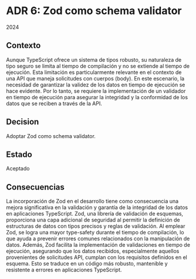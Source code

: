# ADR 6: Zod como schema validator

2024

## Contexto

Aunque TypeScript ofrece un sistema de tipos robusto, su naturaleza de tipo seguro se limita al tiempo de compilación y no se extiende al tiempo de ejecución. Esta limitación es particularmente relevante en el contexto de una API que maneja solicitudes con cuerpos (body). En este escenario, la necesidad de garantizar la validez de los datos en tiempo de ejecución se hace evidente. Por lo tanto, se requiere la implementación de un validador en tiempo de ejecución para asegurar la integridad y la conformidad de los datos que se reciben a través de la API.

## Decision

Adoptar Zod como schema validator.

## Estado

Aceptado

## Consecuencias

La incorporación de Zod en el desarrollo tiene como consecuencia una mejora significativa en la validación y garantía de la integridad de los datos en aplicaciones TypeScript. Zod, una librería de validación de esquemas, proporciona una capa adicional de seguridad al permitir la definición de estructuras de datos con tipos precisos y reglas de validación. Al emplear Zod, se logra una mayor type-safety durante el tiempo de compilación, lo que ayuda a prevenir errores comunes relacionados con la manipulación de datos. Además, Zod facilita la implementación de validaciones en tiempo de ejecución, asegurando que los datos recibidos, especialmente aquellos provenientes de solicitudes API, cumplan con los requisitos definidos en el esquema. Esto se traduce en un código más robusto, mantenible y resistente a errores en aplicaciones TypeScript.

